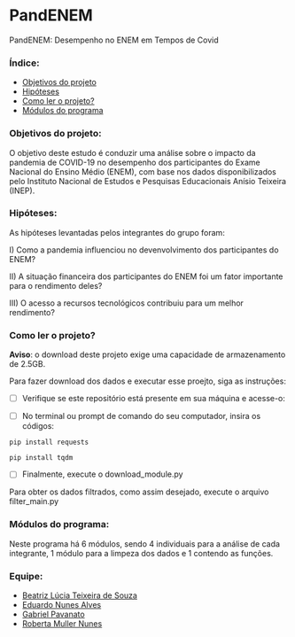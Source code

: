 # PandENEM
PandENEM: Desempenho no ENEM em Tempos de Covid


<h3>Índice:</h3>

   * [Objetivos do projeto](#objetivos)
   * [Hipóteses](#hipoteses)
   * [Como ler o projeto?](#ler)
   * [Módulos do programa](#modulos)

<h3 id=objetivos>Objetivos do projeto:</h3>

O objetivo deste estudo é conduzir uma análise sobre o impacto da pandemia de COVID-19 no desempenho dos participantes do Exame Nacional do Ensino Médio (ENEM), com base nos dados disponibilizados pelo Instituto Nacional de Estudos e Pesquisas Educacionais Anísio Teixeira (INEP).


<h3 id=hipoteses>Hipóteses:</h3>

As hipóteses levantadas pelos integrantes do grupo foram:

I) Como a pandemia influenciou no devenvolvimento dos participantes do ENEM? 

II) A situação financeira dos participantes do ENEM foi um fator importante para o rendimento deles?

III) O acesso a recursos tecnológicos contribuiu para um melhor rendimento? 


<h3 id=ler>Como ler o projeto?</h3>

<b>Aviso</b>: o download deste projeto exige uma capacidade de armazenamento de 2.5GB.

Para fazer download dos dados e executar esse proejto, siga as instruções:

- [ ] Verifique se este repositório está presente em sua máquina e acesse-o:

- [ ] No terminal ou prompt de comando do seu computador, insira os códigos:
```
pip install requests
```
```
pip install tqdm
```

- [ ] Finalmente, execute o download_module.py

Para obter os dados filtrados, como assim desejado, execute o arquivo filter_main.py

<h3 id=modulos>Módulos do programa:</h3>

Neste programa há 6 módulos, sendo 4 individuais para a análise de cada integrante, 1 módulo para a limpeza dos dados e 1 contendo as funções. 


<h3>Equipe:</h3>

* [Beatriz Lúcia Teixeira de Souza](https://github.com/bealucia)
* [Eduardo Nunes Alves](https://github.com/drdnnsalves)
* [Gabriel Pavanato](https://github.com/Pavanato)
* [Roberta Muller Nunes](https://github.com/robertamuller)
